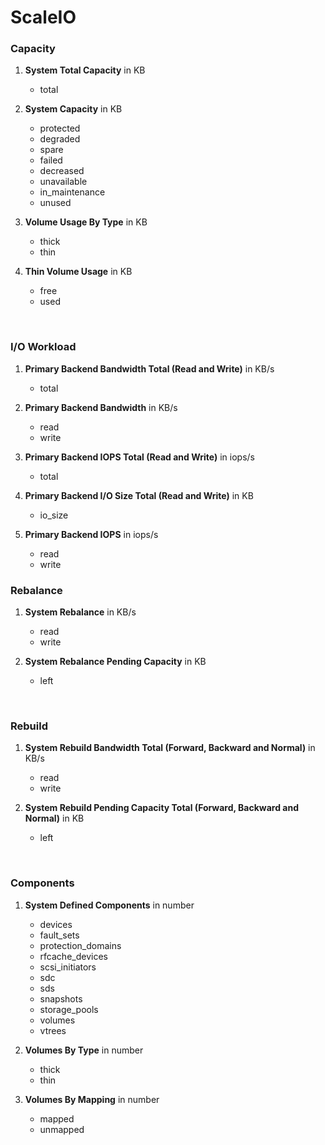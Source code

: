 # ScaleIO

### Capacity
  1. **System Total Capacity** in KB
     * total
    
  2. **System Capacity** in KB
     * protected
     * degraded
     * spare
     * failed
     * decreased
     * unavailable
     * in_maintenance
     * unused
    
  3. **Volume Usage By Type** in KB
     * thick
     * thin
    
  4. **Thin Volume Usage** in KB
     * free
     * used
     
<br>

### I/O Workload
  1. **Primary Backend Bandwidth Total (Read and Write)** in KB/s
     * total
    
  2. **Primary Backend Bandwidth** in KB/s
     * read
     * write
    
  3. **Primary Backend IOPS Total (Read and Write)** in iops/s
     * total
    
  4. **Primary Backend I/O Size Total (Read and Write)** in KB
     * io_size
    
  5. **Primary Backend IOPS** in iops/s
     * read
     * write


### Rebalance
  1. **System Rebalance** in KB/s
     * read
     * write
    
  2. **System Rebalance Pending Capacity** in KB
     * left

<br>

### Rebuild
  1. **System Rebuild Bandwidth Total (Forward, Backward and Normal)** in KB/s
     * read
     * write
    
  2. **System Rebuild Pending Capacity Total (Forward, Backward and Normal)** in KB
     * left

<br>

### Components
  1. **System Defined Components** in number
     * devices
     * fault_sets
     * protection_domains
     * rfcache_devices
     * scsi_initiators
     * sdc
     * sds
     * snapshots
     * storage_pools
     * volumes
     * vtrees
    
  2. **Volumes By Type** in number
     * thick
     * thin
    
  3. **Volumes By Mapping** in number
     * mapped
     * unmapped
